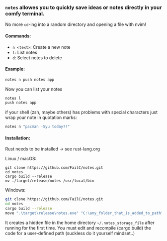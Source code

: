 ### ```notes``` allowes you to quickly save ideas or notes directly in your comfy terminal.
No more `cd`-ing into a random directory and opening a file with nvim!

#### Commands:
- `n <text>`: Create a new note
- `l`: List notes
- `d`: Select notes to delete

#### Example:
```bash
notes n push notes app
```
Now you can list your notes
```bash
notes l
push notes app
```
if your shell (zsh, maybe others) has problems with special characters just wrap your note in quotation marks: 
```bash
notes n "pacman -Syu today?!"
```
#### Installation:
Rust needs to be installed -> see rust-lang.org

Linux / macOS:
```
git clone https://github.com/FailC/notes.git
cd notes
cargo build --release
mv ./target/release/notes /usr/local/bin
```
Windows:
```bash
git clone https://github.com/FailC/notes.git
cd notes
cargo build --release
move ".\target\release\notes.exe" "C:\any_folder_that_is_added_to_path"
```

It creates a hidden file in the home directory
`~/.notes_storage_file` 
after running for the first time.
You must edit and recompile (cargo build) the code for a user-defined path (suckless do it yourself mindset..)
